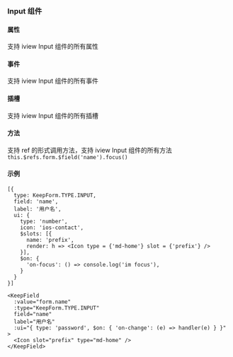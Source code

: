### Input 组件

#### 属性

支持 iview Input 组件的所有属性

#### 事件

支持 iview Input 组件的所有事件

#### 插槽

支持 iview Input 组件的所有插槽

#### 方法

支持 ref 的形式调用方法，支持 iview Input 组件的所有方法
`this.$refs.form.$field('name').focus()`

#### 示例

```
[{
  type: KeepForm.TYPE.INPUT,
  field: 'name',
  label: '用户名',
  ui: {
    type: 'number',
    icon: 'ios-contact',
    $slots: [{
      name: 'prefix',
      render: h => <Icon type = {'md-home'} slot = {'prefix'} />
    }],
    $on: {
      'on-focus': () => console.log('im focus'),
    }
  }
}]

<KeepField 
  :value="form.name" 
  :type="KeepForm.TYPE.INPUT" 
  field="name" 
  label="用户名" 
  :ui="{ type: 'password', $on: { 'on-change': (e) => handler(e) } }"
>
  <Icon slot="prefix" type="md-home" />
</KeepField>
```